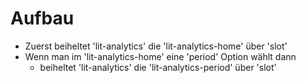 
# Aufbau 
- Zuerst beiheltet 'lit-analytics' die 'lit-analytics-home' über 'slot'
- Wenn man im 'lit-analytics-home' eine 'period' Option wählt dann 
  - beiheltet 'lit-analytics' die 'lit-analytics-period' über 'slot'